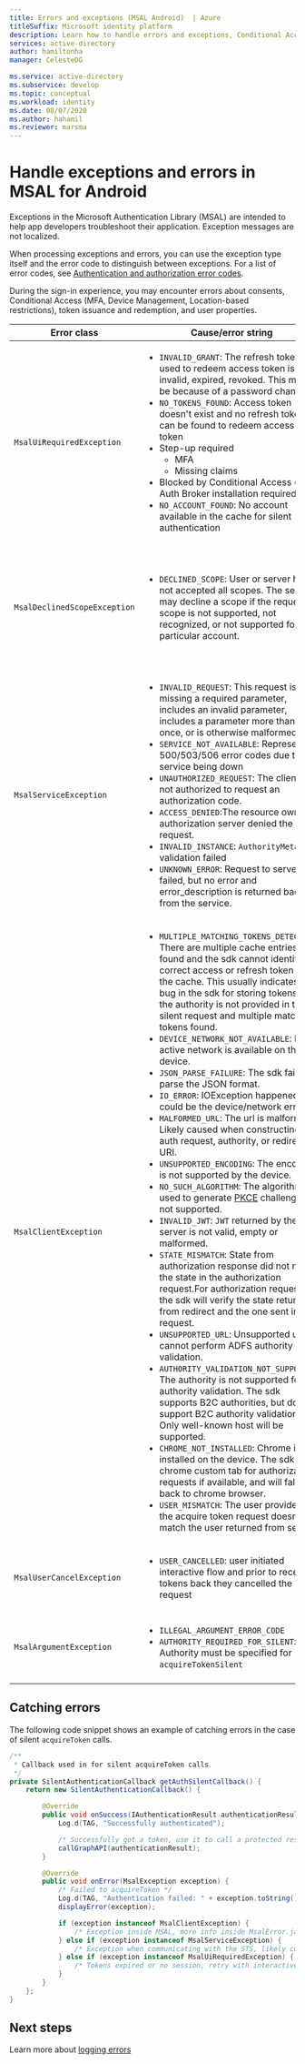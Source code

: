 ```yaml
---
title: Errors and exceptions (MSAL Android)  | Azure
titleSuffix: Microsoft identity platform
description: Learn how to handle errors and exceptions, Conditional Access, and claims challenges in MSAL Android applications.
services: active-directory
author: hamiltonha
manager: CelesteDG

ms.service: active-directory
ms.subservice: develop
ms.topic: conceptual
ms.workload: identity
ms.date: 08/07/2020
ms.author: hahamil
ms.reviewer: marsma
---
```



# Handle exceptions and errors in MSAL for Android

Exceptions in the Microsoft Authentication Library (MSAL) are intended to help app developers troubleshoot their application. Exception messages are not localized.

When processing exceptions and errors, you can use the exception type itself and the error code to distinguish between exceptions.  For a list of error codes, see [Authentication and authorization error codes](reference-aadsts-error-codes.md).

During the sign-in experience, you may encounter errors about consents, Conditional Access (MFA, Device Management, Location-based restrictions), token issuance and redemption, and user properties.


|Error class | Cause/error string| How to handle |
|-----------|------------|----------------|
|`MsalUiRequiredException`| <ul><li>`INVALID_GRANT`: The refresh token used to redeem access token is invalid, expired, revoked. This may be because of a password change. </li><li>`NO_TOKENS_FOUND`: Access token doesn't exist and no refresh token can be found to redeem access token</li> <li>Step-up required<ul><li>MFA</li><li>Missing claims</li></ul></li><li>Blocked by Conditional Access (eg Auth Broker installation required)</li><li>`NO_ACCOUNT_FOUND`: No account available in the cache for silent authentication</li></ul> |Call `acquireToken()` to prompt the user to enter their username and password, and possibly consent and perform multi factor authentication|
|`MsalDeclinedScopeException`|<ul><li>`DECLINED_SCOPE`: User or server has not accepted all scopes. The server may decline a scope if the requested scope is not supported, not recognized, or not supported for a particular account. </li></ul>| The developer should decide whether to continue authentication with the granted scopes or end the authentication process. Option to resubmit the acquire token request only for the granted scopes and provide hints for which permissions have been granted by passing `silentParametersForGrantedScopes` and calling `acquireTokenSilent`. |
|`MsalServiceException`|<ul><li>`INVALID_REQUEST`: This request is missing a required parameter, includes an invalid parameter, includes a parameter more than once, or is otherwise malformed</li><li>`SERVICE_NOT_AVAILABLE`: Represents 500/503/506 error codes due to the service being down</li><li>`UNAUTHORIZED_REQUEST`: The client is not authorized to request an authorization code.</li><li>`ACCESS_DENIED`:The resource owner or authorization server denied the request.</li><li>`INVALID_INSTANCE`: `AuthorityMetadata` validation failed</li><li>`UNKNOWN_ERROR`: Request to server failed, but no error and error_description is returned back from the service.</li><ul>| This exception class represents errors when communicating to the service, can be from the authorize or token endpoints. MSAL reads the error and error_description from the server response. Generally, these errors are resolved by fixing app configurations either in code or in the app registration portal. Rarely a service outage can trigger this warning which can only be mitigated by simply waiting for the service to recover.  |
|`MsalClientException`|<ul><li> `MULTIPLE_MATCHING_TOKENS_DETECTED`: There are multiple cache entries found and the sdk cannot identify the correct access or refresh token from the cache. This usually indicates a bug in the sdk for storing tokens or the authority is not provided in the silent request and multiple matching tokens found. </li><li>`DEVICE_NETWORK_NOT_AVAILABLE`: No active network is available on the device. </li><li>`JSON_PARSE_FAILURE`: The sdk failed to parse the JSON format.</li><li>`IO_ERROR`: IOException happened, could be the device/network errors. </li><li>`MALFORMED_URL`: The url is malformed. Likely caused when constructing the auth request, authority, or redirect URI. </li><li>`UNSUPPORTED_ENCODING`: The encoding is not supported by the device. </li><li>`NO_SUCH_ALGORITHM`: The algorithm used to generate [PKCE](https://tools.ietf.org/html/rfc7636) challenge is not supported. </li><li>`INVALID_JWT`: `JWT` returned by the server is not valid, empty or malformed. </li><li>`STATE_MISMATCH`: State from authorization response did not match the state in the authorization request.For authorization requests, the sdk will verify the state returned from redirect and the one sent in the request. </li><li>`UNSUPPORTED_URL`: Unsupported url, cannot perform ADFS authority validation. </li><li> `AUTHORITY_VALIDATION_NOT_SUPPORTED`: The authority is not supported for authority validation. The sdk supports B2C authorities, but doesn't support B2C authority validation. Only well-known host will be supported. </li><li>`CHROME_NOT_INSTALLED`: Chrome is not installed on the device. The sdk uses chrome custom tab for authorization requests if available, and will fall back to chrome browser. </li><li>`USER_MISMATCH`: The user provided in the acquire token request doesn't match the user returned from server.</li></ul>|This exception class represents general errors that are local to the library. These can be handled by correcting the request.|
|`MsalUserCancelException`|<ul><li>`USER_CANCELLED`: user initiated interactive flow and prior to receiving tokens back they cancelled the request</li></ul>||
|`MsalArgumentException`|<ul><li>`ILLEGAL_ARGUMENT_ERROR_CODE`</li><li>`AUTHORITY_REQUIRED_FOR_SILENT`: Authority must be specified for `acquireTokenSilent`</li></ul>|These errors can be mitigated by the developer correcting arguments, ensuring activity for interactive auth, completion callback, scopes, and an account with a valid ID have been provided|


## Catching errors

The following code snippet shows an example of catching errors in the case of silent `acquireToken` calls.

```java
/**
 * Callback used in for silent acquireToken calls.
 */
private SilentAuthenticationCallback getAuthSilentCallback() {
    return new SilentAuthenticationCallback() {

        @Override
        public void onSuccess(IAuthenticationResult authenticationResult) {
            Log.d(TAG, "Successfully authenticated");

            /* Successfully got a token, use it to call a protected resource - MSGraph */
            callGraphAPI(authenticationResult);
        }

        @Override
        public void onError(MsalException exception) {
            /* Failed to acquireToken */
            Log.d(TAG, "Authentication failed: " + exception.toString());
            displayError(exception);

            if (exception instanceof MsalClientException) {
                /* Exception inside MSAL, more info inside MsalError.java */
            } else if (exception instanceof MsalServiceException) {
                /* Exception when communicating with the STS, likely config issue */
            } else if (exception instanceof MsalUiRequiredException) {
                /* Tokens expired or no session, retry with interactive */
            }
        }
    };
}
```

## Next steps 

Learn more about [logging errors](https://docs.microsoft.com/azure/active-directory/develop/msal-logging?tabs=android) 

